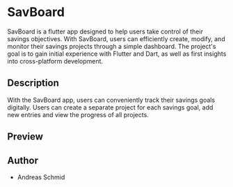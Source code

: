 # SavBoard

SavBoard is a flutter app designed to help users take control of their savings objectives. With SavBoard, users can efficiently create, modify, and monitor their savings projects through a simple dashboard. The project's goal is to gain initial experience with Flutter and Dart, as well as first insights into cross-platform development.

## Description

With the SavBoard app, users can conveniently track their savings goals digitally. Users can create a separate project for each savings goal, add new entries and view the progress of all projects.

## Preview

## Author
* Andreas Schmid
